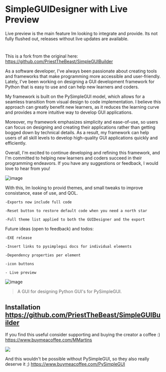 # SimpleGUIDesigner with Live Preview

Live preview is the main feature Im looking to integrate and provide. Its not fully flushed out, releases without live updates are available. 
#
This is a fork from the original here: https://github.com/PriestTheBeast/SimpleGUIBuilder

As a software developer, I've always been passionate about creating tools and frameworks that make programming more accessible and user-friendly. Lately, I've been working on designing a GUI development framework for Python that is easy to use and can help new learners and coders.

My framework is built on the PySimpleGUI model, which allows for a seamless transition from visual design to code implementation. I believe this approach can greatly benefit new learners, as it reduces the learning curve and provides a more intuitive way to develop GUI applications.

Moreover, my framework emphasizes simplicity and ease-of-use, so users can focus on designing and creating their applications rather than getting bogged down by technical details. As a result, my framework can help users of all skill levels to develop high-quality GUI applications quickly and efficiently.

Overall, I'm excited to continue developing and refining this framework, and I'm committed to helping new learners and coders succeed in their programming endeavors. If you have any suggestions or feedback, I would love to hear from you!



 ![image](https://user-images.githubusercontent.com/98753696/226136055-aa557d0b-31c2-4e8e-b9c5-82ee4e6c7cc5.png)



With this, Im looking to provid themes, and small tweaks to improve consistance, ease of use, and QOL. 

    -Exports now include full code

    -Reset button to restore default code when you need a north star

    -Full theme list applied to both the GUIDesigner and the export

Future ideas (open to feedback) and todos:

    -EXE release

    -Insert links to pysimplegui docs for individual elements

    -Dependency properties per element
     
    -icon buttons 
    
    - Live preview
     
 ![image](https://user-images.githubusercontent.com/98753696/225966183-3ffdd87b-4172-4094-b70b-acaf83cd3116.png)


> A GUI for designing Python GUI's for PySimpleGUI.

## Installation https://github.com/PriestTheBeast/SimpleGUIBuilder

If you find this useful consider supporting and buying the creator a coffee :) https://www.buymeacoffee.com/MMartins

<a href="https://www.buymeacoffee.com/MMartins"><img src="https://img.buymeacoffee.com/button-api/?text=Buy me a coffee&emoji=&slug=MMartins&button_colour=5F7FFF&font_colour=ffffff&font_family=Lato&outline_colour=000000&coffee_colour=FFFFFF"></a>

And this wouldn't be possible without PySimpleGUI, so they also really deserve it ;) https://www.buymeacoffee.com/PySimpleGUI 
